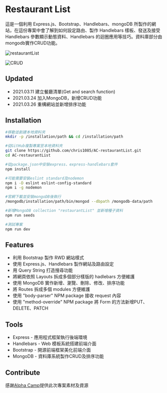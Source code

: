 # Restaurant List

這是一個利用 Express.js、Bootstrap、Handlebars、mongoDB 所製作的網站，在這份專案中會了解到如何設定路由、製作 Handlebars 樣板、發送及接受 Handlebars 參數顯示動態資料、Handlebars 的迴圈應用等技巧。資料庫部分由mongodb實作CRUD功能。

![restaurantList](https://github.com/chris1085/AC-restaurantList/blob/main/restaurantList.png)

![CRUD](https://github.com/chris1085/AC-restaurantList/blob/main/CRUD.png)

## Updated
- 2021.03.11 建立餐廳清單(Get and search function)
- 2021.03.24 加入MongoDB，新增CRUD功能
- 2021.03.26 重構網站並新增排序功能
## Installation

```bash
#移動並創建本地資料夾
mkdir -p /installation/path && cd /installation/path

#從GitHub複製專案至本地資料夾
git clone https://github.com/chris1085/AC-restaurantList.git
cd AC-restaurantList

#從package.json中安裝express、express-handlebars套件
npm install

#可能需要安裝eslint standard及nodemon
npm i -D eslint eslint-config-standard
npm i -g nodemon

#官網下載並安裝mongoDB後執行
/mongodb/installation/path/bin/mongod --dbpath /mongodb-data/path

#新增MongoDB collection "restaurantList" 並新增種子資料
npm run seeds

#測試專案
npm run dev
```

## Features

- 利用 Bootstrap 製作 RWD 網站樣式
- 使用 Express.js、Handlebars 製作網站及路由設定
- 用 Query String 打造搜尋功能
- 將網頁依照 Layouts 拆成多個部分樣版的 hadlebars 方便維護
- 使用 MongoDB 實作新增、瀏覽、刪除、修改、排序功能
- 將 Routes 拆成多個 modules 方便維護
- 使用 "body-parser" NPM package 接收 request 內容
- 使用 "method-override" NPM package 將 Form 的方法新增PUT、DELETE、PATCH

## Tools

- Express - 應用程式框架執行後端環境
- Handlebars - Web 模板系統搭建前端介面
- Bootstrap - 開源前端框架美化前端介面
- MongoDB - 資料庫系統製作CRUD及排序功能


## Contribute

感謝[Alpha Camp](https://tw.alphacamp.co/)提供此次專案素材及資源
